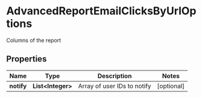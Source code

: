 

# AdvancedReportEmailClicksByUrlOptions

Columns of the report

## Properties

| Name | Type | Description | Notes |
|------------ | ------------- | ------------- | -------------|
|**notify** | **List&lt;Integer&gt;** | Array of user IDs to notify |  [optional] |



